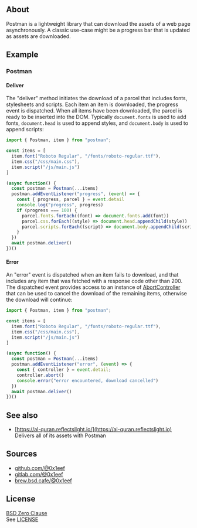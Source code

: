 ## About

Postman is a lightweight library that can download the
assets of a web page asynchronously. A classic use-case
might be a progress bar that is updated as assets are
downloaded.

## Example

### Postman

#### Deliver

The "deliver" method initiates the download of a parcel that includes
fonts, stylesheets and scripts. Each item an item is downloaded, the
progress event is dispatched. When all items have been downloaded, the
parcel is ready to be inserted into the DOM. Typically `document.fonts`
is used  to add  fonts, `document.head` is used to append styles, and
`document.body` is used to append scripts:

```javascript
import { Postman, item } from "postman";

const items = [
  item.font("Roboto Regular", "/fonts/roboto-regular.ttf"),
  item.css("/css/main.css"),
  item.script("/js/main.js")
]

(async function() {
  const postman = Postman(...items)
  postman.addEventListener("progress", (event) => {
    const { progress, parcel } = event.detail
	console.log("progress", progress)
	if (progress === 100) {
	  parcel.fonts.forEach((font) => document.fonts.add(font))
      parcel.css.forEach((style) => document.head.appendChild(style))
      parcel.scripts.forEach((script) => document.body.appendChild(script))
	}
  })
  await postman.deliver()
})()
```

#### Error

An "error" event is dispatched when an item fails to download, and
that includes any item that was fetched with a response code other
than 200. The dispatched event provides access to an instance of
[AbortController](https://developer.mozilla.org/en-US/docs/Web/API/AbortController)
that can be used to cancel the download of the remaining items,
otherwise the download will continue:

```javascript
import { Postman, item } from "postman";

const items = [
  item.font("Roboto Regular", "/fonts/roboto-regular.ttf"),
  item.css("/css/main.css"),
  item.script("/js/main.js")
]

(async function() {
  const postman = Postman(...items)
  postman.addEventListener("error", (event) => {
    const { controller } = event.detail;
	controller.abort()
	console.error("error encountered, download cancelled")
  })
  await postman.deliver()
})()
```

## See also

* [https://al-quran.reflectslight.io/](https://al-quran.reflectslight.io) <br>
  Delivers all of its assets with Postman

## Sources

* [github.com/@0x1eef](https://github.com/0x1eef/postman)
* [gitlab.com/@0x1eef](https://gitlab.com/0x1eef/postman)
* [brew.bsd.cafe/@0x1eef](https://brew.bsd.cafe/0x1eef/postman)

## License

[BSD Zero Clause](https://choosealicense.com/licenses/0bsd/)
<br>
See [LICENSE](./LICENSE)

